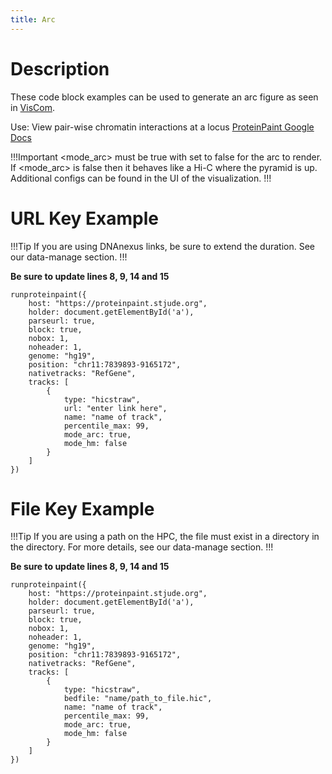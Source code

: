 ```yaml
---
title: Arc
---
```

# Description 
These code block examples can be used to generate an arc figure as seen in [VisCom](https://viz.stjude.cloud/st-jude-cloud-demo/visualization/genomepaint-arc-track-example~108). 

Use: View pair-wise chromatin interactions at a locus
[ProteinPaint Google Docs](https://docs.google.com/document/d/1MQ0Z_AD5moDmaSx2tcn7DyVKGp49TS63pO0cceGL_Ns/edit#heading=h.8zct8j3cscak)

!!!Important
<mode_arc> must be true with <mode-hm> set to false for the arc to render. If <mode_arc> is false then it behaves like a Hi-C where the pyramid is up.
Additional configs can be found in the UI of the visualization.
!!!

# URL Key Example

!!!Tip
If you are using DNAnexus links, be sure to extend the duration. See our data-manage section.
!!!

**Be sure to update lines 8, 9, 14 and 15**

``` JS
runproteinpaint({
    host: "https://proteinpaint.stjude.org",
    holder: document.getElementById('a'),
    parseurl: true,
    block: true,
    nobox: 1,
    noheader: 1,
    genome: "hg19",
    position: "chr11:7839893-9165172",
    nativetracks: "RefGene",
    tracks: [
        {
            type: "hicstraw",
            url: "enter link here",
            name: "name of track",
            percentile_max: 99,
            mode_arc: true,
            mode_hm: false
        }
    ]
})
```


# File Key Example

!!!Tip
If you are using a path on the HPC, the file must exist in a directory in the <tp> directory.
For more details, see our data-manage section.
!!!

**Be sure to update lines 8, 9, 14 and 15**

```JS
runproteinpaint({
    host: "https://proteinpaint.stjude.org",
    holder: document.getElementById('a'),
    parseurl: true,
    block: true,
    nobox: 1,
    noheader: 1,
    genome: "hg19",
    position: "chr11:7839893-9165172",
    nativetracks: "RefGene",
    tracks: [
        {
            type: "hicstraw",
            bedfile: "name/path_to_file.hic",
            name: "name of track",
            percentile_max: 99,
            mode_arc: true,
            mode_hm: false
        }
    ]
})
```